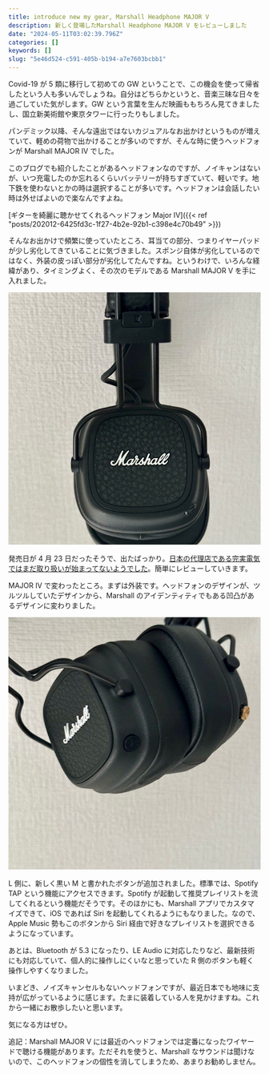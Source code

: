 ```yaml
---
title: introduce new my gear, Marshall Headphone MAJOR V
description: 新しく登場したMarshall Headphone MAJOR V をレビューしました
date: "2024-05-11T03:02:39.796Z"
categories: []
keywords: []
slug: "5e46d524-c591-405b-b194-a7e7603bcbb1"
---
```


Covid-19 が 5 類に移行して初めての GW ということで、この機会を使って帰省したという人も多いんでしょうね。自分はどちらかというと、音楽三昧な日々を過ごしていた気がします。GW という言葉を生んだ映画ももちろん見てきましたし、国立新美術館や東京タワーに行ったりもしました。

パンデミック以降、そんな遠出ではないカジュアルなお出かけというものが増えていて、軽めの荷物で出かけることが多いのですが、そんな時に使うヘッドフォンが Marshall MAJOR IV でした。

このブログでも紹介したことがあるヘッドフォンなのですが、ノイキャンはないが、いつ充電したのか忘れるくらいバッテリーが持ちすぎていて、軽いです。地下鉄を使わないとかの時は選択することが多いです。ヘッドフォンは会話したい時は外せばよいので楽なんですよね。

[ギターを綺麗に聴かせてくれるヘッドフォン Major IV]({{< ref "posts/202012-6425fd3c-1f27-4b2e-92b1-c398e4c70b49" >}})

そんなお出かけで頻繁に使っていたところ、耳当ての部分、つまりイヤーパッドが少し劣化してきていることに気づきました。スポンジ自体が劣化しているのではなく、外装の皮っぽい部分が劣化してたんですね。というわけで、いろんな経緯があり、タイミングよく、その次のモデルである Marshall MAJOR V を手に入れました。

![](1__KCB2UPPpQFvKtbxGxxQ62Q.jpeg)

発売日が 4 月 23 日だったそうで、出たばっかり。[日本の代理店である完実電気ではまだ取り扱いが始まってないようでした](https://marshall.kanjitsu.com/product-category/headphones/)。簡単にレビューしていきます。

MAJOR IV で変わったところ。まずは外装です。ヘッドフォンのデザインが、ツルツルしていたデザインから、Marshall のアイデンティティでもある凹凸があるデザインに変わりました。

![](1__zvSbdtCXfl3NO1EfFJ5Fyw.jpeg)

L 側に、新しく黒い M と書かれたボタンが追加されました。標準では、Spotify TAP という機能にアクセスできます。Spotify が起動して推奨プレイリストを流してくれるという機能だそうです。そのほかにも、Marshall アプリでカスタマイズできて、iOS であれば Siri を起動してくれるようにもなりました。なので、Apple Music 勢もこのボタンから Siri 経由で好きなプレイリストを選択できるようになっています。

あとは、Bluetooth が 5.3 になったり、LE Audio に対応したりなど、最新技術にも対応していて、個人的に操作しにくいなと思っていた R 側のボタンも軽く操作しやすくなりました。

いまどき、ノイズキャンセルもないヘッドフォンですが、最近日本でも地味に支持が広がっているように感じます。たまに装着している人を見かけますね。これから一緒にお散歩したいと思います。

気になる方はぜひ。

追記：Marshall MAJOR V には最近のヘッドフォンでは定番になったワイヤードで聴ける機能があります。ただそれを使うと、Marshall なサウンドは聞けないので、このヘッドフォンの個性を消してしまうため、あまりお勧めしません。
